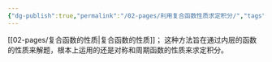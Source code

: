 ```yaml
---
{"dg-publish":true,"permalink":"/02-pages/利用复合函数性质求定积分/","tags":["personal/blog","math/高等数学/定积分"]}
---
```


[[02-pages/复合函数的性质\|复合函数的性质]]；
这种方法旨在通过内层的函数的性质来解题，根本上运用的还是对称和周期函数的性质来求定积分。